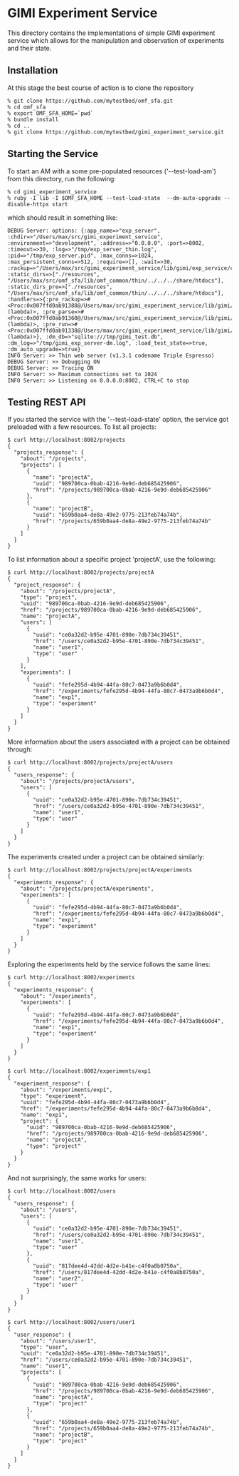 
GIMI Experiment Service
=======================

This directory contains the implementations of simple GIMI experiment service which 
allows for the manipulation and observation of experiments and their state.

Installation
------------

At this stage the best course of action is to clone the repository

    % git clone https://github.com/mytestbed/omf_sfa.git
    % cd omf_sfa
    % export OMF_SFA_HOME=`pwd`
    % bundle install
    % cd ..
    % git clone https://github.com/mytestbed/gimi_experiment_service.git
    
Starting the Service
--------------------

To start an AM with a some pre-populated resources ('--test-load-am') from this directory, run the following:

    % cd gimi_experiment_service
    % ruby -I lib -I $OMF_SFA_HOME --test-load-state  --dm-auto-upgrade --disable-https start
    
which should result in something like:

    DEBUG Server: options: {:app_name=>"exp_server", :chdir=>"/Users/max/src/gimi_experiment_service", :environment=>"development", :address=>"0.0.0.0", :port=>8002, :timeout=>30, :log=>"/tmp/exp_server_thin.log", :pid=>"/tmp/exp_server.pid", :max_conns=>1024, :max_persistent_conns=>512, :require=>[], :wait=>30, :rackup=>"/Users/max/src/gimi_experiment_service/lib/gimi/exp_service/config.ru", :static_dirs=>["./resources", "/Users/max/src/omf_sfa/lib/omf_common/thin/../../../share/htdocs"], :static_dirs_pre=>["./resources", "/Users/max/src/omf_sfa/lib/omf_common/thin/../../../share/htdocs"], :handlers=>{:pre_rackup=>#<Proc:0x007ffd0ab91388@/Users/max/src/gimi_experiment_service/lib/gimi/exp_service/server.rb:83 (lambda)>, :pre_parse=>#<Proc:0x007ffd0ab91360@/Users/max/src/gimi_experiment_service/lib/gimi/exp_service/server.rb:85 (lambda)>, :pre_run=>#<Proc:0x007ffd0ab91338@/Users/max/src/gimi_experiment_service/lib/gimi/exp_service/server.rb:94 (lambda)>}, :dm_db=>"sqlite:///tmp/gimi_test.db", :dm_log=>"/tmp/gimi_exp_server-dm.log", :load_test_state=>true, :dm_auto_upgrade=>true}
    INFO Server: >> Thin web server (v1.3.1 codename Triple Espresso)
    DEBUG Server: >> Debugging ON
    DEBUG Server: >> Tracing ON
    INFO Server: >> Maximum connections set to 1024
    INFO Server: >> Listening on 0.0.0.0:8002, CTRL+C to stop
    

Testing REST API
----------------

If you started the service with the '--test-load-state' option, the service got preloaded with a few
resources. To list all projects:

    $ curl http://localhost:8002/projects
    {
      "projects_response": {
        "about": "/projects",
        "projects": [
          {
            "name": "projectA",
            "uuid": "989700ca-0bab-4216-9e9d-deb685425906",
            "href": "/projects/989700ca-0bab-4216-9e9d-deb685425906"
          },
          {
            "name": "projectB",
            "uuid": "659b0aa4-de8a-49e2-9775-213feb74a74b",
            "href": "/projects/659b0aa4-de8a-49e2-9775-213feb74a74b"
          }
        ]
      }
    }
    
To list information about a specific project 'projectA', use the following:

    $ curl http://localhost:8002/projects/projectA
    {
      "project_response": {
        "about": "/projects/projectA",
        "type": "project",
        "uuid": "989700ca-0bab-4216-9e9d-deb685425906",
        "href": "/projects/989700ca-0bab-4216-9e9d-deb685425906",
        "name": "projectA",
        "users": [
          {
            "uuid": "ce0a32d2-b95e-4701-890e-7db734c39451",
            "href": "/users/ce0a32d2-b95e-4701-890e-7db734c39451",
            "name": "user1",
            "type": "user"
          }
        ],
        "experiments": [
          {
            "uuid": "fefe295d-4b94-44fa-80c7-0473a9b6b0d4",
            "href": "/experiments/fefe295d-4b94-44fa-80c7-0473a9b6b0d4",
            "name": "exp1",
            "type": "experiment"
          }
        ]
      }
    }

More information about the users associated with a project can be obtained through:

    $ curl http://localhost:8002/projects/projectA/users
    {
      "users_response": {
        "about": "/projects/projectA/users",
        "users": [
          {
            "uuid": "ce0a32d2-b95e-4701-890e-7db734c39451",
            "href": "/users/ce0a32d2-b95e-4701-890e-7db734c39451",
            "name": "user1",
            "type": "user"
          }
        ]
      }
    }
    
The experiments created under a project can be obtained similarly:

    $ curl http://localhost:8002/projects/projectA/experiments
    {
      "experiments_response": {
        "about": "/projects/projectA/experiments",
        "experiments": [
          {
            "uuid": "fefe295d-4b94-44fa-80c7-0473a9b6b0d4",
            "href": "/experiments/fefe295d-4b94-44fa-80c7-0473a9b6b0d4",
            "name": "exp1",
            "type": "experiment"
          }
        ]
      }
    }
    
Exploring the experiments held by the service follows the same lines:

    $ curl http://localhost:8002/experiments
    {
      "experiments_response": {
        "about": "/experiments",
        "experiments": [
          {
            "uuid": "fefe295d-4b94-44fa-80c7-0473a9b6b0d4",
            "href": "/experiments/fefe295d-4b94-44fa-80c7-0473a9b6b0d4",
            "name": "exp1",
            "type": "experiment"
          }
        ]
      }
    }
    
    $ curl http://localhost:8002/experiments/exp1
    {
      "experiment_response": {
        "about": "/experiments/exp1",
        "type": "experiment",
        "uuid": "fefe295d-4b94-44fa-80c7-0473a9b6b0d4",
        "href": "/experiments/fefe295d-4b94-44fa-80c7-0473a9b6b0d4",
        "name": "exp1",
        "project": {
          "uuid": "989700ca-0bab-4216-9e9d-deb685425906",
          "href": "/projects/989700ca-0bab-4216-9e9d-deb685425906",
          "name": "projectA",
          "type": "project"
        }
      }
    }
    
And not surprisingly, the same works for users:

    $ curl http://localhost:8002/users
    {
      "users_response": {
        "about": "/users",
        "users": [
          {
            "uuid": "ce0a32d2-b95e-4701-890e-7db734c39451",
            "href": "/users/ce0a32d2-b95e-4701-890e-7db734c39451",
            "name": "user1",
            "type": "user"
          },
          {
            "uuid": "817dee4d-42dd-4d2e-b41e-c4f0a8b0750a",
            "href": "/users/817dee4d-42dd-4d2e-b41e-c4f0a8b0750a",
            "name": "user2",
            "type": "user"
          }
        ]
      }
    }
    
    $ curl http://localhost:8002/users/user1
    {
      "user_response": {
        "about": "/users/user1",
        "type": "user",
        "uuid": "ce0a32d2-b95e-4701-890e-7db734c39451",
        "href": "/users/ce0a32d2-b95e-4701-890e-7db734c39451",
        "name": "user1",
        "projects": [
          {
            "uuid": "989700ca-0bab-4216-9e9d-deb685425906",
            "href": "/projects/989700ca-0bab-4216-9e9d-deb685425906",
            "name": "projectA",
            "type": "project"
          },
          {
            "uuid": "659b0aa4-de8a-49e2-9775-213feb74a74b",
            "href": "/projects/659b0aa4-de8a-49e2-9775-213feb74a74b",
            "name": "projectB",
            "type": "project"
          }
        ]
      }
    }    

